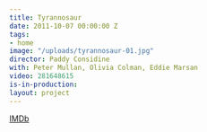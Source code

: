 ```yaml
---
title: Tyrannosaur
date: 2011-10-07 00:00:00 Z
tags:
- home
image: "/uploads/tyrannosaur-01.jpg"
director: Paddy Considine
with: Peter Mullan, Olivia Colman, Eddie Marsan
video: 281648615
is-in-production: 
layout: project
---
```


[IMDb](https://www.imdb.com/title/tt1204340/?ref_=nv_sr_srsg_0_tt_5_nm_3_q_tyrannosaur)